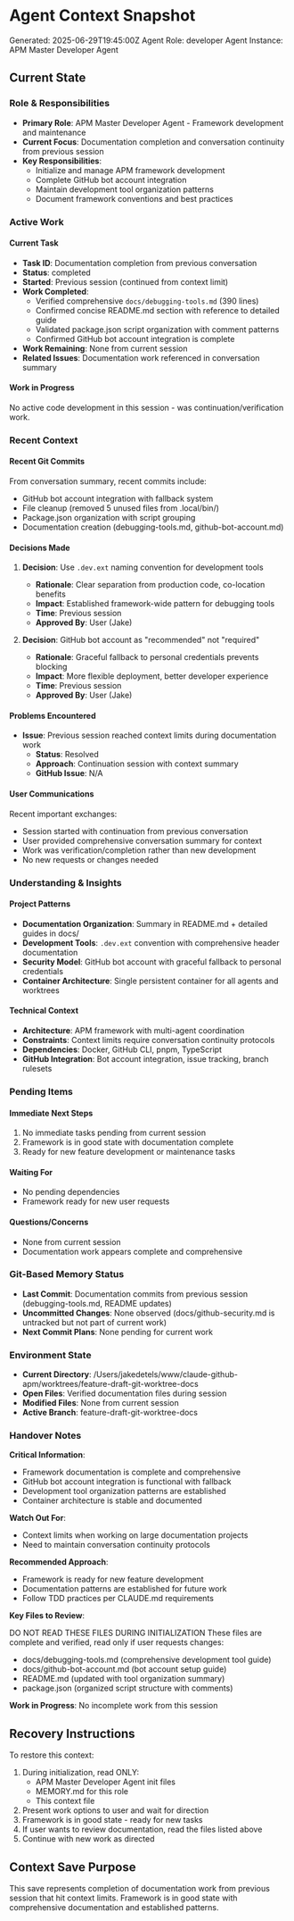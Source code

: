 # Agent Context Snapshot

Generated: 2025-06-29T19:45:00Z
Agent Role: developer
Agent Instance: APM Master Developer Agent

## Current State

### Role & Responsibilities

- **Primary Role**: APM Master Developer Agent - Framework development and maintenance
- **Current Focus**: Documentation completion and conversation continuity from previous session
- **Key Responsibilities**: 
  - Initialize and manage APM framework development
  - Complete GitHub bot account integration
  - Maintain development tool organization patterns
  - Document framework conventions and best practices

### Active Work

#### Current Task

- **Task ID**: Documentation completion from previous conversation
- **Status**: completed
- **Started**: Previous session (continued from context limit)
- **Work Completed**: 
  - Verified comprehensive `docs/debugging-tools.md` (390 lines)
  - Confirmed concise README.md section with reference to detailed guide
  - Validated package.json script organization with comment patterns
  - Confirmed GitHub bot account integration is complete
- **Work Remaining**: None from current session
- **Related Issues**: Documentation work referenced in conversation summary

#### Work in Progress

No active code development in this session - was continuation/verification work.

### Recent Context

#### Recent Git Commits

From conversation summary, recent commits include:
- GitHub bot account integration with fallback system
- File cleanup (removed 5 unused files from .local/bin/)
- Package.json organization with script grouping
- Documentation creation (debugging-tools.md, github-bot-account.md)

#### Decisions Made

1. **Decision**: Use `.dev.ext` naming convention for development tools
   - **Rationale**: Clear separation from production code, co-location benefits
   - **Impact**: Established framework-wide pattern for debugging tools
   - **Time**: Previous session
   - **Approved By**: User (Jake)

2. **Decision**: GitHub bot account as "recommended" not "required"
   - **Rationale**: Graceful fallback to personal credentials prevents blocking
   - **Impact**: More flexible deployment, better developer experience
   - **Time**: Previous session
   - **Approved By**: User (Jake)

#### Problems Encountered

- **Issue**: Previous session reached context limits during documentation work
  - **Status**: Resolved
  - **Approach**: Continuation session with context summary
  - **GitHub Issue**: N/A

#### User Communications

Recent important exchanges:
- Session started with continuation from previous conversation
- User provided comprehensive conversation summary for context
- Work was verification/completion rather than new development
- No new requests or changes needed

### Understanding & Insights

#### Project Patterns

- **Documentation Organization**: Summary in README.md + detailed guides in docs/
- **Development Tools**: `.dev.ext` convention with comprehensive header documentation
- **Security Model**: GitHub bot account with graceful fallback to personal credentials
- **Container Architecture**: Single persistent container for all agents and worktrees

#### Technical Context

- **Architecture**: APM framework with multi-agent coordination
- **Constraints**: Context limits require conversation continuity protocols
- **Dependencies**: Docker, GitHub CLI, pnpm, TypeScript
- **GitHub Integration**: Bot account integration, issue tracking, branch rulesets

### Pending Items

#### Immediate Next Steps

1. No immediate tasks pending from current session
2. Framework is in good state with documentation complete
3. Ready for new feature development or maintenance tasks

#### Waiting For

- No pending dependencies
- Framework ready for new user requests

#### Questions/Concerns

- None from current session
- Documentation work appears complete and comprehensive

### Git-Based Memory Status

- **Last Commit**: Documentation commits from previous session (debugging-tools.md, README updates)
- **Uncommitted Changes**: None observed (docs/github-security.md is untracked but not part of current work)
- **Next Commit Plans**: None pending for current work

### Environment State

- **Current Directory**: /Users/jakedetels/www/claude-github-apm/worktrees/feature-draft-git-worktree-docs
- **Open Files**: Verified documentation files during session
- **Modified Files**: None from current session
- **Active Branch**: feature-draft-git-worktree-docs

### Handover Notes

**Critical Information**: 
- Framework documentation is complete and comprehensive
- GitHub bot account integration is functional with fallback
- Development tool organization patterns are established
- Container architecture is stable and documented

**Watch Out For**: 
- Context limits when working on large documentation projects
- Need to maintain conversation continuity protocols

**Recommended Approach**: 
- Framework is ready for new feature development
- Documentation patterns are established for future work
- Follow TDD practices per CLAUDE.md requirements

**Key Files to Review**: 

DO NOT READ THESE FILES DURING INITIALIZATION
These files are complete and verified, read only if user requests changes:
- docs/debugging-tools.md (comprehensive development tool guide)
- docs/github-bot-account.md (bot account setup guide) 
- README.md (updated with tool organization summary)
- package.json (organized script structure with comments)

**Work in Progress**: No incomplete work from this session

## Recovery Instructions

To restore this context:

1. During initialization, read ONLY:
   - APM Master Developer Agent init files
   - MEMORY.md for this role
   - This context file
2. Present work options to user and wait for direction
3. Framework is in good state - ready for new tasks
4. If user wants to review documentation, read the files listed above
5. Continue with new work as directed

## Context Save Purpose

This save represents completion of documentation work from previous session that hit context limits. Framework is in good state with comprehensive documentation and established patterns.